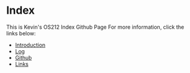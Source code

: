 # Index
This is Kevin's OS212 Index Github Page
For more information, click the links below:
* [Introduction](https://vnctkevin.github.io/os212/README/)
* [Log](TXT/mylog.txt)
* [Github](https://github.com/vnctkevin/os212)
* [Links](https://vnctkevin.github.io/os212/LINKS/)
